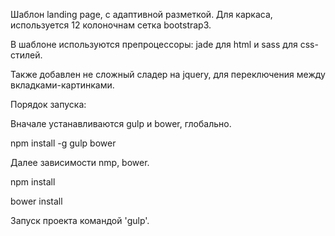 ﻿Шаблон landing page, с адаптивной разметкой. Для каркаса, используется 12 колоночнам сетка bootstrap3.

В шаблоне используются препроцессоры: jade для html и sass для css-стилей.  

Также добавлен не сложный сладер на jquery, для переключения между вкладками-картинками.


Порядок запуска:

Вначале устанавливаются gulp и bower, глобально.

npm install -g gulp bower

Далее зависимости nmp, bower.

npm install

bower install

Запуск проекта командой 'gulp'.

